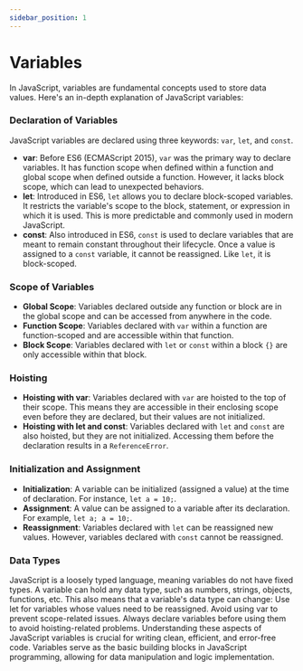 ```yaml
---
sidebar_position: 1
---
```


# Variables

In JavaScript, variables are fundamental concepts used to store data values. Here's an in-depth explanation of JavaScript variables:

### Declaration of Variables

JavaScript variables are declared using three keywords: `var`, `let`, and `const`.

- **var**: Before ES6 (ECMAScript 2015), `var` was the primary way to declare variables. It has function scope when defined within a function and global scope when defined outside a function. However, it lacks block scope, which can lead to unexpected behaviors.
- **let**: Introduced in ES6, `let` allows you to declare block-scoped variables. It restricts the variable's scope to the block, statement, or expression in which it is used. This is more predictable and commonly used in modern JavaScript.
- **const**: Also introduced in ES6, `const` is used to declare variables that are meant to remain constant throughout their lifecycle. Once a value is assigned to a `const` variable, it cannot be reassigned. Like `let`, it is block-scoped.

### Scope of Variables

- **Global Scope**: Variables declared outside any function or block are in the global scope and can be accessed from anywhere in the code.
- **Function Scope**: Variables declared with `var` within a function are function-scoped and are accessible within that function.
- **Block Scope**: Variables declared with `let` or `const` within a block `{}` are only accessible within that block.

### Hoisting

- **Hoisting with var**: Variables declared with `var` are hoisted to the top of their scope. This means they are accessible in their enclosing scope even before they are declared, but their values are not initialized.
- **Hoisting with let and const**: Variables declared with `let` and `const` are also hoisted, but they are not initialized. Accessing them before the declaration results in a `ReferenceError`.

### Initialization and Assignment

- **Initialization**: A variable can be initialized (assigned a value) at the time of declaration. For instance, `let a = 10;`.
- **Assignment**: A value can be assigned to a variable after its declaration. For example, `let a; a = 10;`.
- **Reassignment**: Variables declared with `let` can be reassigned new values. However, variables declared with `const` cannot be reassigned.

### Data Types

JavaScript is a loosely typed language, meaning variables do not have fixed types. A variable can hold any data type, such as numbers, strings, objects, functions, etc. This also means that a variable's data type can change:
Use let for variables whose values need to be reassigned.
Avoid using var to prevent scope-related issues.
Always declare variables before using them to avoid hoisting-related problems.
Understanding these aspects of JavaScript variables is crucial for writing clean, efficient, and error-free code. Variables serve as the basic building blocks in JavaScript programming, allowing for data manipulation and logic implementation.
